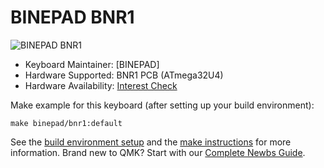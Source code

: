 # BINEPAD BNR1

![BINEPAD BNR1](https://imgur.com/gjLADOK.jpg)

* Keyboard Maintainer: [BINEPAD]
* Hardware Supported: BNR1 PCB (ATmega32U4)
* Hardware Availability: [Interest Check](https://www.binepad.com/bnR1)

Make example for this keyboard (after setting up your build environment):

    make binepad/bnr1:default

See the [build environment setup](https://docs.qmk.fm/#/getting_started_build_tools) and the [make instructions](https://docs.qmk.fm/#/getting_started_make_guide) for more information. Brand new to QMK? Start with our [Complete Newbs Guide](https://docs.qmk.fm/#/newbs).
